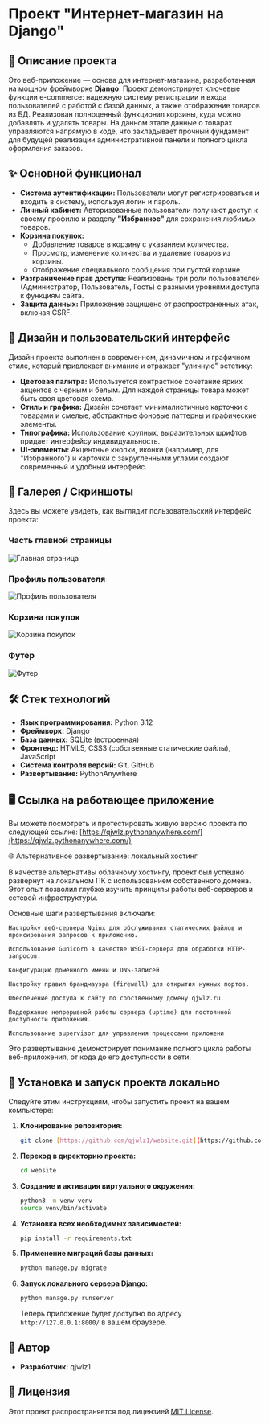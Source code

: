 # Проект "Интернет-магазин на Django"



## 🚀 Описание проекта
Это веб-приложение — основа для интернет-магазина, разработанная на мощном фреймворке **Django**. Проект демонстрирует ключевые функции e-commerce: надежную систему регистрации и входа пользователей с работой с базой данных, а также отображение товаров из БД. Реализован полноценный функционал корзины, куда можно добавлять и удалять товары. На данном этапе данные о товарах управляются напрямую в коде, что закладывает прочный фундамент для будущей реализации административной панели и полного цикла оформления заказов.

## ✨ Основной функционал
* **Система аутентификации:** Пользователи могут регистрироваться и входить в систему, используя логин и пароль.
* **Личный кабинет:** Авторизованные пользователи получают доступ к своему профилю и разделу **"Избранное"** для сохранения любимых товаров.
* **Корзина покупок:**
    * Добавление товаров в корзину с указанием количества.
    * Просмотр, изменение количества и удаление товаров из корзины.
    * Отображение специального сообщения при пустой корзине.
* **Разграничение прав доступа:** Реализованы три роли пользователей (Администратор, Пользователь, Гость) с разными уровнями доступа к функциям сайта.
* **Защита данных:** Приложение защищено от распространенных атак, включая CSRF.

## 🎨 Дизайн и пользовательский интерфейс
Дизайн проекта выполнен в современном, динамичном и графичном стиле, который привлекает внимание и отражает "уличную" эстетику:
* **Цветовая палитра:** Используется контрастное сочетание ярких акцентов с черным и белым. Для каждой страницы товара может быть своя цветовая схема.
* **Стиль и графика:** Дизайн сочетает минималистичные карточки с товарами и смелые, абстрактные фоновые паттерны и графические элементы.
* **Типографика:** Использование крупных, выразительных шрифтов придает интерфейсу индивидуальность.
* **UI-элементы:** Акцентные кнопки, иконки (например, для "Избранного") и карточки с закругленными углами создают современный и удобный интерфейс.
## 📸 Галерея / Скриншоты

Здесь вы можете увидеть, как выглядит пользовательский интерфейс проекта:

### Часть главной страницы
![Главная страница](https://i.imgur.com/DIVIEY8.png)

### Профиль пользователя
![Профиль пользователя](https://i.imgur.com/3D0aKqW.png)

### Корзина покупок
![Корзина покупок](https://i.imgur.com/EWz0HSN.png)

### Футер

![Футер](https://i.imgur.com/CpjKGJE.png)
## 🛠️ Стек технологий
* **Язык программирования:** Python 3.12
* **Фреймворк:** Django
* **База данных:** SQLite (встроенная)
* **Фронтенд:** HTML5, CSS3 (собственные статические файлы), JavaScript
* **Система контроля версий:** Git, GitHub
* **Развертывание:** PythonAnywhere

## 🖥️ Ссылка на работающее приложение
Вы можете посмотреть и протестировать живую версию проекта по следующей ссылке:
[https://qjwlz.pythonanywhere.com/](https://qjwlz.pythonanywhere.com/)

🌐 Альтернативное развертывание: локальный хостинг

В качестве альтернативы облачному хостингу, проект был успешно развернут на локальном ПК с использованием собственного домена. Этот опыт позволил глубже изучить принципы работы веб-серверов и сетевой инфраструктуры.

Основные шаги развертывания включали:

    Настройку веб-сервера Nginx для обслуживания статических файлов и проксирования запросов к приложению.

    Использование Gunicorn в качестве WSGI-сервера для обработки HTTP-запросов.

    Конфигурацию доменного имени и DNS-записей.

    Настройку правил брандмауэра (firewall) для открытия нужных портов.

    Обеспечение доступа к сайту по собственному домену qjwlz.ru.

    Поддержание непрерывной работы сервера (uptime) для постоянной доступности приложения.

    Использование supervisor для управления процессами приложени

Это развертывание демонстрирует понимание полного цикла работы веб-приложения, от кода до его доступности в сети.

## 🔧 Установка и запуск проекта локально
Следуйте этим инструкциям, чтобы запустить проект на вашем компьютере:
1.  **Клонирование репозитория:**
    ```bash
    git clone [https://github.com/qjwlz1/website.git](https://github.com/qjwlz1/website.git)
    ```
2.  **Переход в директорию проекта:**
    ```bash
    cd website
    ```
3.  **Создание и активация виртуального окружения:**
    ```bash
    python3 -m venv venv
    source venv/bin/activate
    ```
4.  **Установка всех необходимых зависимостей:**
    ```bash
    pip install -r requirements.txt
    ```
5.  **Применение миграций базы данных:**
    ```bash
    python manage.py migrate
    ```
6.  **Запуск локального сервера Django:**
    ```bash
    python manage.py runserver
    ```
    Теперь приложение будет доступно по адресу `http://127.0.0.1:8000/` в вашем браузере.

## 👥 Автор
* **Разработчик:** qjwlz1

## 📄 Лицензия
Этот проект распространяется под лицензией [MIT License](https://opensource.org/licenses/MIT).

